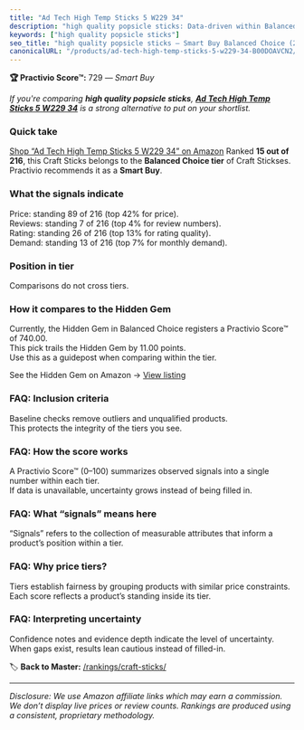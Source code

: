 ```yaml
---
title: "Ad Tech High Temp Sticks 5 W229 34"
description: "high quality popsicle sticks: Data-driven within Balanced Choice ranking using the Practivio Score™. Positioned by quality, value, demand, findability, momentu…"
keywords: ["high quality popsicle sticks"]
seo_title: "high quality popsicle sticks — Smart Buy Balanced Choice (2025)"
canonicalURL: "/products/ad-tech-high-temp-sticks-5-w229-34-B00DOAVCN2/"
---
```


**🏆 Practivio Score™:** 729 — _Smart Buy_


*If you're comparing **high quality popsicle sticks**, **[Ad Tech High Temp Sticks 5 W229 34](https://www.amazon.com/dp/B00DOAVCN2?tag=practivio-20)** is a strong alternative to put on your shortlist.*
### Quick take
[Shop “Ad Tech High Temp Sticks 5 W229 34” on Amazon](https://www.amazon.com/dp/B00DOAVCN2?tag=practivio-20)
Ranked **15 out of 216**, this Craft Sticks belongs to the **Balanced Choice tier** of Craft Stickses.  
Practivio recommends it as a **Smart Buy**.

### What the signals indicate
Price: standing 89 of 216 (top 42% for price).  
Reviews: standing 7 of 216 (top 4% for review numbers).  
Rating: standing 26 of 216 (top 13% for rating quality).  
Demand: standing 13 of 216 (top 7% for monthly demand).

### Position in tier
Comparisons do not cross tiers.

### How it compares to the Hidden Gem
Currently, the Hidden Gem in Balanced Choice registers a Practivio Score™ of 740.00.  
This pick trails the Hidden Gem by 11.00 points.  
Use this as a guidepost when comparing within the tier.  

See the Hidden Gem on Amazon → [View listing](https://www.amazon.com/dp/B00N1QPNMA?tag=practivio-20)

### FAQ: Inclusion criteria
Baseline checks remove outliers and unqualified products.  
This protects the integrity of the tiers you see.

### FAQ: How the score works
A Practivio Score™ (0–100) summarizes observed signals into a single number within each tier.  
If data is unavailable, uncertainty grows instead of being filled in.

### FAQ: What “signals” means here
“Signals” refers to the collection of measurable attributes that inform a product’s position within a tier.

### FAQ: Why price tiers?
Tiers establish fairness by grouping products with similar price constraints.  
Each score reflects a product’s standing inside its tier.

### FAQ: Interpreting uncertainty
Confidence notes and evidence depth indicate the level of uncertainty.  
When gaps exist, results lean cautious instead of filled-in.


🏷️ **Back to Master:** [/rankings/craft-sticks/](/rankings/craft-sticks/)

---
_Disclosure: We use Amazon affiliate links which may earn a commission. We don’t display live prices or review counts. Rankings are produced using a consistent, proprietary methodology._
